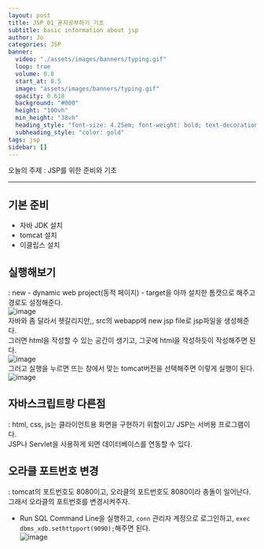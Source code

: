 ```yaml
---
layout: post
title: JSP_01_혼자공부하기_기초
subtitle: basic information about jsp
author: Jo 
categories: JSP
banner:
  video: "./assets/images/banners/typing.gif"
  loop: true
  volume: 0.8
  start_at: 8.5
  image: "assets/images/banners/typing.gif"
  opacity: 0.618
  background: "#000"
  height: "100vh"
  min_height: "38vh"
  heading_style: "font-size: 4.25em; font-weight: bold; text-decoration: underline"
  subheading_style: "color: gold"
tags: jsp
sidebar: []
---
```


오늘의 주제 : JSP를 위한 준비와 기초 

<hr>

## 기본 준비
 - 자바 JDK 설치 
 - tomcat 설치
 - 이클립스 설치

## 실행해보기
: new - dynamic web project(동적 페이지) - target을 아까 설치한 톰캣으로 해주고 경로도 설정해준다.<br>
![image](https://github.com/CheeseYoung/cheeseyoung.github.io/assets/132384527/d4121d37-176a-4534-9f78-059ed40e702d)
<br>
자바와 좀 달라서 헷갈리지만,, src의 webapp에 new jsp file로 jsp파일을 생성해준다.<br>
그러면 html을 작성할 수 있는 공간이 생기고, 그곳에 html을 작성하듯이 작성해주면 된다.<br>
![image](https://github.com/CheeseYoung/cheeseyoung.github.io/assets/132384527/8bbe2a73-10d7-4c47-9b46-a9b307dcc4d8)<br>
그러고 실행을 누르면 뜨는 창에서 맞는 tomcat버전을 선택해주면 이렇게 실행이 된다.<br>
![image](https://github.com/CheeseYoung/cheeseyoung.github.io/assets/132384527/16ead77b-cbbe-4a8c-b642-353e9c987406)

## 자바스크립트랑 다른점
: html, css, js는 클라이언트용 화면을 구현하기 위함이고/ JSP는 서버용 프로그램이다.<br>
JSP나 Servlet을 사용하게 되면 데이터베이스를 연동할 수 있다.

## 오라클 포트번호 변경
: tomcat의 포트번호도 8080이고, 오라클의 포트번호도 8080이라 충돌이 일어난다.<br>
그래서 오라클의 포트번호를 변경시켜주자.<br>
- Run SQL Command Line을 실행하고,
  ``conn`` 관리자 계정으로 로그인하고, ``exec dbms_xdb.sethttpport(9090);``해주면 된다.<br>
![image](https://github.com/CheeseYoung/cheeseyoung.github.io/assets/132384527/9de1e168-c203-4624-afe9-8b50f814d583)








 
